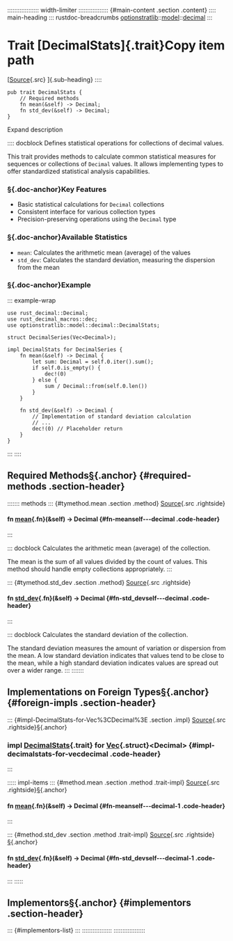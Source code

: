 :::::::::::::::::: width-limiter
::::::::::::::::: {#main-content .section .content}
:::: main-heading
::: rustdoc-breadcrumbs
[optionstratlib](../../index.html)::[model](../index.html)::[decimal](index.html)
:::

# Trait [DecimalStats]{.trait}Copy item path

[[Source](../../../src/optionstratlib/model/decimal.rs.html#91-105){.src}
]{.sub-heading}
::::

``` {.rust .item-decl}
pub trait DecimalStats {
    // Required methods
    fn mean(&self) -> Decimal;
    fn std_dev(&self) -> Decimal;
}
```

Expand description

:::: docblock
Defines statistical operations for collections of decimal values.

This trait provides methods to calculate common statistical measures for
sequences or collections of `Decimal` values. It allows implementing
types to offer standardized statistical analysis capabilities.

### [§](#key-features){.doc-anchor}Key Features

- Basic statistical calculations for `Decimal` collections
- Consistent interface for various collection types
- Precision-preserving operations using the `Decimal` type

### [§](#available-statistics){.doc-anchor}Available Statistics

- `mean`: Calculates the arithmetic mean (average) of the values
- `std_dev`: Calculates the standard deviation, measuring the dispersion
  from the mean

### [§](#example){.doc-anchor}Example

::: example-wrap
``` {.rust .rust-example-rendered}
use rust_decimal::Decimal;
use rust_decimal_macros::dec;
use optionstratlib::model::decimal::DecimalStats;

struct DecimalSeries(Vec<Decimal>);

impl DecimalStats for DecimalSeries {
    fn mean(&self) -> Decimal {
        let sum: Decimal = self.0.iter().sum();
        if self.0.is_empty() {
            dec!(0)
        } else {
            sum / Decimal::from(self.0.len())
        }
    }
     
    fn std_dev(&self) -> Decimal {
        // Implementation of standard deviation calculation
        // ...
        dec!(0) // Placeholder return
    }
}
```
:::
::::

## Required Methods[§](#required-methods){.anchor} {#required-methods .section-header}

::::::: methods
::: {#tymethod.mean .section .method}
[Source](../../../src/optionstratlib/model/decimal.rs.html#96){.src
.rightside}

#### fn [mean](#tymethod.mean){.fn}(&self) -\> Decimal {#fn-meanself---decimal .code-header}
:::

::: docblock
Calculates the arithmetic mean (average) of the collection.

The mean is the sum of all values divided by the count of values. This
method should handle empty collections appropriately.
:::

::: {#tymethod.std_dev .section .method}
[Source](../../../src/optionstratlib/model/decimal.rs.html#104){.src
.rightside}

#### fn [std_dev](#tymethod.std_dev){.fn}(&self) -\> Decimal {#fn-std_devself---decimal .code-header}
:::

::: docblock
Calculates the standard deviation of the collection.

The standard deviation measures the amount of variation or dispersion
from the mean. A low standard deviation indicates that values tend to be
close to the mean, while a high standard deviation indicates values are
spread out over a wider range.
:::
:::::::

## Implementations on Foreign Types[§](#foreign-impls){.anchor} {#foreign-impls .section-header}

::: {#impl-DecimalStats-for-Vec%3CDecimal%3E .section .impl}
[Source](../../../src/optionstratlib/model/decimal.rs.html#126-143){.src
.rightside}[§](#impl-DecimalStats-for-Vec%3CDecimal%3E){.anchor}

### impl [DecimalStats](trait.DecimalStats.html "trait optionstratlib::model::decimal::DecimalStats"){.trait} for [Vec](https://doc.rust-lang.org/1.86.0/alloc/vec/struct.Vec.html "struct alloc::vec::Vec"){.struct}\<Decimal\> {#impl-decimalstats-for-vecdecimal .code-header}
:::

::::: impl-items
::: {#method.mean .section .method .trait-impl}
[Source](../../../src/optionstratlib/model/decimal.rs.html#127-133){.src
.rightside}[§](#method.mean){.anchor}

#### fn [mean](#tymethod.mean){.fn}(&self) -\> Decimal {#fn-meanself---decimal-1 .code-header}
:::

::: {#method.std_dev .section .method .trait-impl}
[Source](../../../src/optionstratlib/model/decimal.rs.html#135-142){.src
.rightside}[§](#method.std_dev){.anchor}

#### fn [std_dev](#tymethod.std_dev){.fn}(&self) -\> Decimal {#fn-std_devself---decimal-1 .code-header}
:::
:::::

## Implementors[§](#implementors){.anchor} {#implementors .section-header}

::: {#implementors-list}
:::
:::::::::::::::::
::::::::::::::::::
